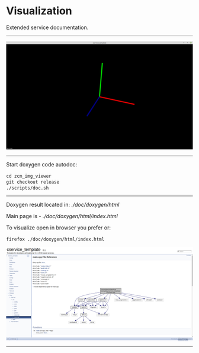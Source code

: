 # Visualization

Extended service documentation.

---

![Visualization](./img/visualizer.png)

---

Start doxygen code autodoc:<br/>

```
cd zcm_img_viewer
git checkout release
./scripts/doc.sh
```

---

Doxygen result located in: *./doc/doxygen/html*

Main page is - *./doc/doxygen/html/index.html*

To visualize open in browser you prefer or:
```
firefox ./doc/doxygen/html/index.html
```
![doxygen](img/doxygen.png)

---